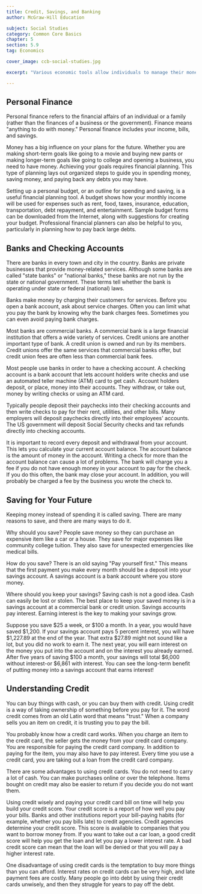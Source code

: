 ```yaml
---
title: Credit, Savings, and Banking
author: McGraw-Hill Education

subject: Social Studies
category: Common Core Basics
chapter: 5
section: 5.9
tag: Economics

cover_image: ccb-social-studies.jpg

excerpt: "Various economic tools allow individuals to manage their money. These include checking accounts, savings accounts, and credit cards."

---
```

## Personal Finance

Personal finance refers to the financial affairs of an individual or a family (rather than the finances of a business or the government). Finance means "anything to do with money." Personal finance includes your income, bills, and savings.

Money has a big influence on your plans for the future. Whether you are making short-term goals like going to a movie and buying new pants or making longer-term goals like going to college and opening a business, you need to have money. Achieving your goals requires financial planning. This type of planning lays out organized steps to guide you in spending money, saving money, and paying back any debts you may have.

Setting up a personal budget, or an outline for spending and saving, is a useful financial planning tool. A budget shows how your monthly income will be used for expenses such as rent, food, taxes, insurance, education, transportation, debt repayment, and entertainment. Sample budget forms can be downloaded from the Internet, along with suggestions for creating your budget. Professional financial planners can also be helpful to you, particularly in planning how to pay back large debts.

## Banks and Checking Accounts

There are banks in every town and city in the country. Banks are private businesses that provide money-related services. Although some banks are called "state banks" or "national banks," these banks are not run by the state or national government. These terms tell whether the bank is operating under state or federal (national) laws.

Banks make money by charging their customers for services. Before you open a bank account, ask about service charges. Often you can limit what you pay the bank by knowing why the bank charges fees. Sometimes you can even avoid paying bank charges.

Most banks are commercial banks. A commercial bank is a large financial institution that offers a wide variety of services. Credit unions are another important type of bank. A credit union is owned and run by its members. Credit unions offer the same services that commercial banks offer, but credit union fees are often less than commercial bank fees.

Most people use banks in order to have a checking account. A checking account is a bank account that lets account holders write checks and use an automated teller machine (ATM) card to get cash. Account holders deposit, or place, money into their accounts. They withdraw, or take out, money by writing checks or using an ATM card.

Typically people deposit their paychecks into their checking accounts and then write checks to pay for their rent, utilities, and other bills. Many employers will deposit paychecks directly into their employees' accounts. The US government will deposit Social Security checks and tax refunds directly into checking accounts.

It is important to record every deposit and withdrawal from your account. This lets you calculate your current account balance. The account balance is the amount of money in the account. Writing a check for more than the account balance can cause a lot of problems. The bank will charge you a fee if you do not have enough money in your account to pay for the check. If you do this often, the bank may close your account. In addition, you will probably be charged a fee by the business you wrote the check to.

## Saving for Your Future

Keeping money instead of spending it is called saving. There are many reasons to save, and there are many ways to do it.

Why should you save? People save money so they can purchase an expensive item like a car or a house. They save for major expenses like community college tuition. They also save for unexpected emergencies like medical bills.

How do you save? There is an old saying "Pay yourself first." This means that the first payment you make every month should be a deposit into your savings account. A savings account is a bank account where you store money.

Where should you keep your savings? Saving cash is not a good idea. Cash can easily be lost or stolen. The best place to keep your saved money is in a savings account at a commercial bank or credit union. Savings accounts pay interest. Earning interest is the key to making your savings grow.

Suppose you save $25 a week, or $100 a month. In a year, you would have saved $1,200. If your savings account pays 5 percent interest, you will have $1,227.89 at the end of the year. That extra $27.89 might not sound like a lot, but you did no work to earn it. The next year, you will earn interest on the money you put into the account and on the interest you already earned. After five years of saving $100 a month, your savings will total $6,000 without interest-or $6,861 with interest. You can see the long-term benefit of putting money into a savings account that earns interest!

## Understanding Credit

You can buy things with cash, or you can buy them with credit. Using credit is a way of taking ownership of something before you pay for it. The word credit comes from an old Latin word that means "trust." When a company sells you an item on credit, it is trusting you to pay the bill.

You probably know how a credit card works. When you charge an item to the credit card, the seller gets the money from your credit card company. You are responsible for paying the credit card company. In addition to paying for the item, you may also have to pay interest. Every time you use a credit card, you are taking out a loan from the credit card company.

There are some advantages to using credit cards. You do not need to carry a lot of cash. You can make purchases online or over the telephone. Items bought on credit may also be easier to return if you decide you do not want them.

Using credit wisely and paying your credit card bill on time will help you build your credit score. Your credit score is a report of how well you pay your bills. Banks and other institutions report your bill-paying habits (for example, whether you pay bills late) to credit agencies. Credit agencies determine your credit score. This score is available to companies that you want to borrow money from. If you want to take out a car loan, a good credit score will help you get the loan and let you pay a lower interest rate. A bad credit score can mean that the loan will be denied or that you will pay a higher interest rate.

One disadvantage of using credit cards is the temptation to buy more things than you can afford. Interest rates on credit cards can be very high, and late payment fees are costly. Many people go into debt by using their credit cards unwisely, and then they struggle for years to pay off the debt.
